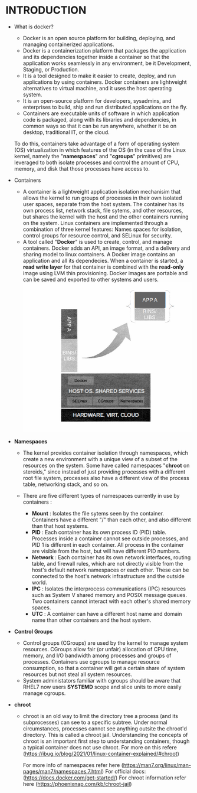 # INTRODUCTION

* What is docker?
    * Docker is an open source platform for building, deploying, and managing containerized applications.
    * Docker is a containerization platform that packages the application and its dependencies together inside a container so that the application works seamlessly in any environment, be it Development, Staging, or Production.
    * It is a tool designed to make it easier to create, deploy, and run applications by using containers. Docker containers are lightweight alternatives to virtual machine, and it uses the host operating system.
    * It is an open-source platform for developers, sysadmins, and enterprises to build, ship and run distributed applications on the fly.
    * Containers are executable units of software in which application code is packaged, along with its libraries and dependencies, in common ways so that it can be run anywhere, whether it be on desktop, traditional IT, or the cloud.

    To do this, containers take advantage of a form of operating system (OS) virtualization in which features of the OS (in the case of the Linux kernel, namely the "**namespaces**" and "**cgroups**" primitives) are leveraged to both isolate processes and control the amount of CPU, memory, and disk that those processes have access to.

* Containers
    * A container is a lightweight application isolation mechanisim that allows the kernel to run groups of processes in their own isolated user spaces, separate from the host system. The container has its own process list, network stack, file sytems, and other resources, but shares the kernel with the host and the other containers running on the system. Linux containers are implemented through a combination of three kernel features: Names spaces for isolation, control groups for resource control, and SELinux for security. 
    * A tool called "**Docker**" is used to create, control, and manage containers. Docker adds an API, an image format, and a delivery and sharing model to linux containers. A Docker image contains an application and all its dependecies. When a container is started, a **read write layer** for that container is combined with the **read-only** image using LVM thin provisioning. Docker images are portable and can be saved and exported to other systems and users.
    ![Preview](./image1.PNG)


* **Namespaces**
    * The kernel provides container isolation through namespaces, which create a new environment with a unique view of a subset of the resources on the system. Some have called namespaces "**chroot** on steroids," since instead of just providing processes with a different root file system, processes also have a different view of the process table, networking stack, and so on.
    
    * There are five different types of namespaces currently in use by containers : 
        * **Mount** : Isolates the file sytems seen by the container. Containers have a different "/" than each other, and also different than that host systems. 
        * **PID** : Each container has its own process ID (PID) table. Processes inside a container cannot see outside processes, and PID 1 is different in each container. All process in the container are visible from the host, but will have different PID numbers. 
        * **Network** : Each container has its own network interfaces, routing table, and firewall rules, which are not directly visible from the host's default network namespaces or each other. These can be connected to the host's network infrastructure and the outside world. 
        * **IPC** : Isolates the interprocess communications (IPC) resources such as System V shared memory and POSIX message queues. Two containers cannot interact with each other's shared memory spaces. 
        * **UTC** : A container can have a different host name and domain name than other containers and the host system. 
* **Control Groups**
    * Control groups (CGroups) are used by the kernel to manage system resources. CGroups allow fair (or unfair) allocation of CPU time, memory, and I/O bandwidth among processes and groups of processes. Containers use cgroups to manage resource consumption, so that a container will get a certain share of system resources but not steal all system resources.
    * System administators familiar with cgroups should be aware that RHEL7 now users **SYSTEMD** scope and slice units to more easily manage cgroups.
* **chroot**
    * chroot is an old way to limit the directory tree a process (and its subprocesses) can see to a specific subtree. Under normal circumstances, processes cannot see anything outsite the chroot'd directory. This is called a chroot jail. Understanding the concepts of chroot is an important first step to understanding containers, though a typical container does not use chroot. For more on this refere (https://ibug.io/blog/2021/01/linux-container-explained/#chroot)
    


        For more info of namespaces refer here (https://man7.org/linux/man-pages/man7/namespaces.7.html)
        For official docs: (https://docs.docker.com/get-started/)
        For chroot information refer here (https://phoenixnap.com/kb/chroot-jail)
    